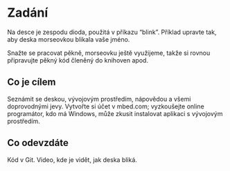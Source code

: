 # Zadání
Na desce je zespodu dioda, použitá v příkazu “blink”. Příklad upravte tak, aby deska morseovkou blikala vaše jméno.

Snažte se pracovat pěkně, morseovku ještě využijeme, takže si rovnou připravujte pěkný kód členěný do knihoven apod.

## Co je cílem

Seznámit se deskou, vývojovým prostředím, nápovědou a všemi doprovodnými jevy. 
Vytvořte si účet v mbed.com; vyzkoušejte online programátor, kdo má Windows, může zkusit instalovat aplikaci s vývojovým prostředím.

## Co odevzdáte

Kód v Git.
Video, kde je vidět, jak deska bliká.
